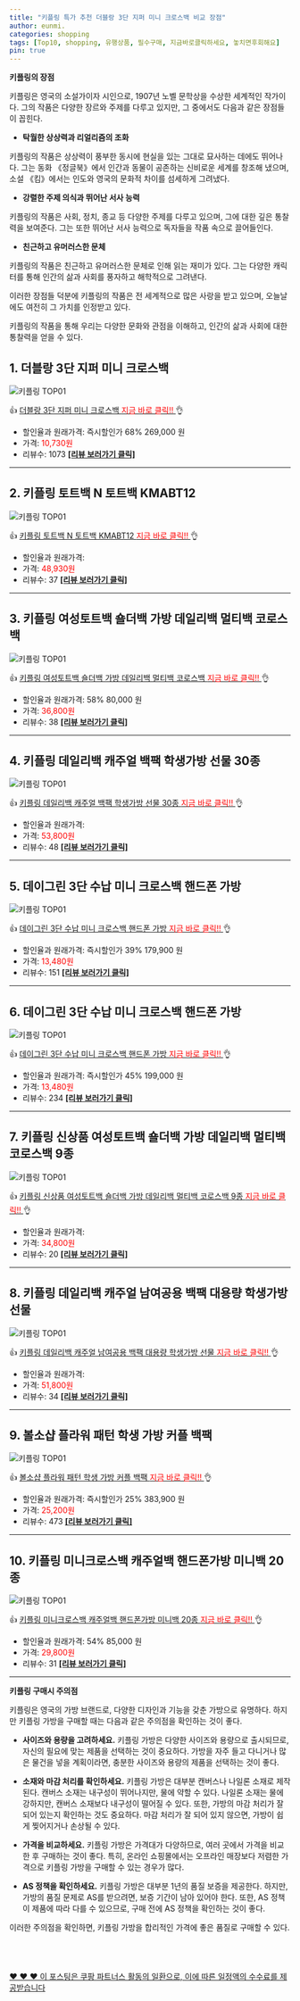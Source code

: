 ```yaml
---
title: "키플링 특가 추천 더블랑 3단 지퍼 미니 크로스백 비교 장점"
author: eunmi.
categories: shopping
tags: [Top10, shopping, 유행상품, 필수구매, 지금바로클릭하세요, 놓치면후회해요]
pin: true
---
```

**키플링의 장점**

키플링은 영국의 소설가이자 시인으로, 1907년 노벨 문학상을 수상한 세계적인 작가이다. 그의 작품은 다양한 장르와 주제를 다루고 있지만, 그 중에서도 다음과 같은 장점들이 꼽힌다.

* **탁월한 상상력과 리얼리즘의 조화**

키플링의 작품은 상상력이 풍부한 동시에 현실을 있는 그대로 묘사하는 데에도 뛰어나다. 그는 동화 《정글북》에서 인간과 동물이 공존하는 신비로운 세계를 창조해 냈으며, 소설 《킴》에서는 인도와 영국의 문화적 차이를 섬세하게 그려냈다.

* **강렬한 주제 의식과 뛰어난 서사 능력**

키플링의 작품은 사회, 정치, 종교 등 다양한 주제를 다루고 있으며, 그에 대한 깊은 통찰력을 보여준다. 그는 또한 뛰어난 서사 능력으로 독자들을 작품 속으로 끌어들인다.

* **친근하고 유머러스한 문체**

키플링의 작품은 친근하고 유머러스한 문체로 인해 읽는 재미가 있다. 그는 다양한 캐릭터를 통해 인간의 삶과 사회를 풍자하고 해학적으로 그려낸다.

이러한 장점들 덕분에 키플링의 작품은 전 세계적으로 많은 사랑을 받고 있으며, 오늘날에도 여전히 그 가치를 인정받고 있다.

키플링의 작품을 통해 우리는 다양한 문화와 관점을 이해하고, 인간의 삶과 사회에 대한 통찰력을 얻을 수 있다.

   

## 1. 더블랑 3단 지퍼 미니 크로스백

![키플링 TOP01](https://thumbnail8.coupangcdn.com/thumbnails/remote/230x230ex/image/vendor_inventory/2bf4/e95099202e32d7740e269546897e94f4020923a65e7bec2d77e2be84ecf1.jpg)


👍 [더블랑 3단 지퍼 미니 크로스백 <font color=red> 지금 바로 클릭!! </font> ](https://link.coupang.com/re/AFFSDP?lptag=AF3617701&subid=GithubCoopas&pageKey=7636951692&traceid=V0-153&itemId=20281409874&vendorItemId=87367977360) 👌 


- 할인율과 원래가격: 즉시할인가 68%  269,000   원
- 가격: <span style='color:red'>10,730원</span>
- 리뷰수: 1073  [**[리뷰 보러가기 클릭]**](https://link.coupang.com/re/AFFSDP?lptag=AF3617701&subid=GithubCoopas&pageKey=7636951692&traceid=V0-153&itemId=20281409874&vendorItemId=87367977360)

---


   

## 2. 키플링 토트백 N 토트백 KMABT12

![키플링 TOP01](https://thumbnail6.coupangcdn.com/thumbnails/remote/230x230ex/image/rs_quotation_api/1qf3wozf/8e054f21ab0b4b5ea5a7de16f2cef553.jpg)


👍 [키플링 토트백 N 토트백 KMABT12 <font color=red> 지금 바로 클릭!! </font> ](https://link.coupang.com/re/AFFSDP?lptag=AF3617701&subid=GithubCoopas&pageKey=6427283998&traceid=V0-153&itemId=13854821944&vendorItemId=81104835242) 👌 


- 할인율과 원래가격: 
- 가격: <span style='color:red'>48,930원</span>
- 리뷰수: 37  [**[리뷰 보러가기 클릭]**](https://link.coupang.com/re/AFFSDP?lptag=AF3617701&subid=GithubCoopas&pageKey=6427283998&traceid=V0-153&itemId=13854821944&vendorItemId=81104835242)

---


   

## 3. 키플링 여성토트백 숄더백 가방 데일리백 멀티백 코로스백

![키플링 TOP01](https://thumbnail6.coupangcdn.com/thumbnails/remote/230x230ex/image/vendor_inventory/6b02/71aa0736b32aa2bb9022038d3631b20d71df12592e890e19e204dba6c0ab.png)


👍 [키플링 여성토트백 숄더백 가방 데일리백 멀티백 코로스백 <font color=red> 지금 바로 클릭!! </font> ](https://link.coupang.com/re/AFFSDP?lptag=AF3617701&subid=GithubCoopas&pageKey=7516041406&traceid=V0-153&itemId=19703588558&vendorItemId=86808235490) 👌 


- 할인율과 원래가격: 58%  80,000   원
- 가격: <span style='color:red'>36,800원</span>
- 리뷰수: 38  [**[리뷰 보러가기 클릭]**](https://link.coupang.com/re/AFFSDP?lptag=AF3617701&subid=GithubCoopas&pageKey=7516041406&traceid=V0-153&itemId=19703588558&vendorItemId=86808235490)

---


   

## 4. 키플링 데일리백 캐주얼 백팩 학생가방 선물 30종

![키플링 TOP01](https://thumbnail10.coupangcdn.com/thumbnails/remote/230x230ex/image/vendor_inventory/7a46/30cf3af86004270be0f922857f567fc9849d4086e038375006e3229baf33.jpg)


👍 [키플링 데일리백 캐주얼 백팩 학생가방 선물 30종 <font color=red> 지금 바로 클릭!! </font> ](https://link.coupang.com/re/AFFSDP?lptag=AF3617701&subid=GithubCoopas&pageKey=7287595018&traceid=V0-153&itemId=18619205455&vendorItemId=85754700489) 👌 


- 할인율과 원래가격: 
- 가격: <span style='color:red'>53,800원</span>
- 리뷰수: 48  [**[리뷰 보러가기 클릭]**](https://link.coupang.com/re/AFFSDP?lptag=AF3617701&subid=GithubCoopas&pageKey=7287595018&traceid=V0-153&itemId=18619205455&vendorItemId=85754700489)

---


   

## 5. 데이그린 3단 수납 미니 크로스백 핸드폰 가방

![키플링 TOP01](https://thumbnail9.coupangcdn.com/thumbnails/remote/230x230ex/image/vendor_inventory/26ed/f681874f2dededfba1709ee1b4a1abe2ed0c2a41eccdcdc78690948c5677.jpg)


👍 [데이그린 3단 수납 미니 크로스백 핸드폰 가방 <font color=red> 지금 바로 클릭!! </font> ](https://link.coupang.com/re/AFFSDP?lptag=AF3617701&subid=GithubCoopas&pageKey=7505484274&traceid=V0-153&itemId=19655422799&vendorItemId=87008126732) 👌 


- 할인율과 원래가격: 즉시할인가 39%  179,900   원
- 가격: <span style='color:red'>13,480원</span>
- 리뷰수: 151  [**[리뷰 보러가기 클릭]**](https://link.coupang.com/re/AFFSDP?lptag=AF3617701&subid=GithubCoopas&pageKey=7505484274&traceid=V0-153&itemId=19655422799&vendorItemId=87008126732)

---


   

## 6. 데이그린 3단 수납 미니 크로스백 핸드폰 가방

![키플링 TOP01](https://thumbnail8.coupangcdn.com/thumbnails/remote/230x230ex/image/vendor_inventory/fa8c/c0330ae2092628a1889bb6bcb83209c3a480a07d573d79e8a2f68f9a5596.jpg)


👍 [데이그린 3단 수납 미니 크로스백 핸드폰 가방 <font color=red> 지금 바로 클릭!! </font> ](https://link.coupang.com/re/AFFSDP?lptag=AF3617701&subid=GithubCoopas&pageKey=7505484274&traceid=V0-153&itemId=19655422798&vendorItemId=87008126737) 👌 


- 할인율과 원래가격: 즉시할인가 45%  199,000   원
- 가격: <span style='color:red'>13,480원</span>
- 리뷰수: 234  [**[리뷰 보러가기 클릭]**](https://link.coupang.com/re/AFFSDP?lptag=AF3617701&subid=GithubCoopas&pageKey=7505484274&traceid=V0-153&itemId=19655422798&vendorItemId=87008126737)

---


   

## 7. 키플링 신상품 여성토트백 숄더백 가방 데일리백 멀티백 코로스백 9종

![키플링 TOP01](https://thumbnail9.coupangcdn.com/thumbnails/remote/230x230ex/image/vendor_inventory/b806/3664e021c77254535b206e65b1ec10b4b4e04721ab898f3bef3e0b5b4036.png)


👍 [키플링 신상품 여성토트백 숄더백 가방 데일리백 멀티백 코로스백 9종 <font color=red> 지금 바로 클릭!! </font> ](https://link.coupang.com/re/AFFSDP?lptag=AF3617701&subid=GithubCoopas&pageKey=7555905408&traceid=V0-153&itemId=19895497290&vendorItemId=86995689486) 👌 


- 할인율과 원래가격: 
- 가격: <span style='color:red'>34,800원</span>
- 리뷰수: 20  [**[리뷰 보러가기 클릭]**](https://link.coupang.com/re/AFFSDP?lptag=AF3617701&subid=GithubCoopas&pageKey=7555905408&traceid=V0-153&itemId=19895497290&vendorItemId=86995689486)

---


   

## 8. 키플링 데일리백 캐주얼 남여공용 백팩 대용량 학생가방 선물

![키플링 TOP01](https://thumbnail10.coupangcdn.com/thumbnails/remote/230x230ex/image/vendor_inventory/3083/ee95f9614612c0095dfd1031c862391a058da185c378ad1dfb8f98d728a8.jpg)


👍 [키플링 데일리백 캐주얼 남여공용 백팩 대용량 학생가방 선물 <font color=red> 지금 바로 클릭!! </font> ](https://link.coupang.com/re/AFFSDP?lptag=AF3617701&subid=GithubCoopas&pageKey=7237299508&traceid=V0-153&itemId=18379575240&vendorItemId=85522836331) 👌 


- 할인율과 원래가격: 
- 가격: <span style='color:red'>51,800원</span>
- 리뷰수: 34  [**[리뷰 보러가기 클릭]**](https://link.coupang.com/re/AFFSDP?lptag=AF3617701&subid=GithubCoopas&pageKey=7237299508&traceid=V0-153&itemId=18379575240&vendorItemId=85522836331)

---


   

## 9. 볼소샵 플라워 패턴 학생 가방 커플 백팩

![키플링 TOP01](https://thumbnail10.coupangcdn.com/thumbnails/remote/230x230ex/image/vendor_inventory/abed/63a90494c74f9eb463ca79e01a147bc89c90ae924e5db2b2befb1f17573d.jpg)


👍 [볼소샵 플라워 패턴 학생 가방 커플 백팩 <font color=red> 지금 바로 클릭!! </font> ](https://link.coupang.com/re/AFFSDP?lptag=AF3617701&subid=GithubCoopas&pageKey=7337376085&traceid=V0-153&itemId=18850790793&vendorItemId=85980104590) 👌 


- 할인율과 원래가격: 즉시할인가 25%  383,900   원
- 가격: <span style='color:red'>25,200원</span>
- 리뷰수: 473  [**[리뷰 보러가기 클릭]**](https://link.coupang.com/re/AFFSDP?lptag=AF3617701&subid=GithubCoopas&pageKey=7337376085&traceid=V0-153&itemId=18850790793&vendorItemId=85980104590)

---


   

## 10. 키플링 미니크로스백 캐주얼백 핸드폰가방 미니백 20종

![키플링 TOP01](https://thumbnail8.coupangcdn.com/thumbnails/remote/230x230ex/image/vendor_inventory/92b0/d266c60622999e0130f39fa4461e207a4ee4c6e3a56dba59eb51e03d0367.jpg)


👍 [키플링 미니크로스백 캐주얼백 핸드폰가방 미니백 20종 <font color=red> 지금 바로 클릭!! </font> ](https://link.coupang.com/re/AFFSDP?lptag=AF3617701&subid=GithubCoopas&pageKey=7134238066&traceid=V0-153&itemId=17896719357&vendorItemId=85059582346) 👌 


- 할인율과 원래가격: 54%  85,000   원
- 가격: <span style='color:red'>29,800원</span>
- 리뷰수: 31  [**[리뷰 보러가기 클릭]**](https://link.coupang.com/re/AFFSDP?lptag=AF3617701&subid=GithubCoopas&pageKey=7134238066&traceid=V0-153&itemId=17896719357&vendorItemId=85059582346)

---
**키플링 구매시 주의점**

키플링은 영국의 가방 브랜드로, 다양한 디자인과 기능을 갖춘 가방으로 유명하다. 하지만 키플링 가방을 구매할 때는 다음과 같은 주의점을 확인하는 것이 좋다.

* **사이즈와 용량을 고려하세요.** 키플링 가방은 다양한 사이즈와 용량으로 출시되므로, 자신의 필요에 맞는 제품을 선택하는 것이 중요하다. 가방을 자주 들고 다니거나 많은 물건을 넣을 계획이라면, 충분한 사이즈와 용량의 제품을 선택하는 것이 좋다.

* **소재와 마감 처리를 확인하세요.** 키플링 가방은 대부분 캔버스나 나일론 소재로 제작된다. 캔버스 소재는 내구성이 뛰어나지만, 물에 약할 수 있다. 나일론 소재는 물에 강하지만, 캔버스 소재보다 내구성이 떨어질 수 있다. 또한, 가방의 마감 처리가 잘 되어 있는지 확인하는 것도 중요하다. 마감 처리가 잘 되어 있지 않으면, 가방이 쉽게 찢어지거나 손상될 수 있다.

* **가격을 비교하세요.** 키플링 가방은 가격대가 다양하므로, 여러 곳에서 가격을 비교한 후 구매하는 것이 좋다. 특히, 온라인 쇼핑몰에서는 오프라인 매장보다 저렴한 가격으로 키플링 가방을 구매할 수 있는 경우가 많다.

* **AS 정책을 확인하세요.** 키플링 가방은 대부분 1년의 품질 보증을 제공한다. 하지만, 가방의 품질 문제로 AS를 받으려면, 보증 기간이 남아 있어야 한다. 또한, AS 정책이 제품에 따라 다를 수 있으므로, 구매 전에 AS 정책을 확인하는 것이 좋다.

이러한 주의점을 확인하면, 키플링 가방을 합리적인 가격에 좋은 품질로 구매할 수 있다.<br><br><br><br><br> [ ❤ ❤ ❤ 이 포스팅은 쿠팡 파트너스 활동의 일환으로, 이에 따른 일정액의 수수료를 제공받습니다](https://link.coupang.com/a/bcEFyh)